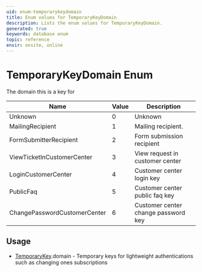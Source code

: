 ```yaml
---
uid: enum-temporarykeydomain
title: Enum values for TemporaryKeyDomain
description: Lists the enum values for TemporaryKeyDomain.
generated: true
keywords: database enum
topic: reference
envir: onsite, online
---
```


# TemporaryKeyDomain Enum

The domain this is a key for

| Name | Value | Description |
|------|-------|-------------|
|Unknown|0|Unknown|
|MailingRecipient|1|Mailing recipient.|
|FormSubmitterRecipient|2|Form submission recipient|
|ViewTicketInCustomerCenter|3|View request in customer center|
|LoginCustomerCenter|4|Customer center login key|
|PublicFaq|5|Customer center public faq key|
|ChangePasswordCustomerCenter|6|Customer center change password key|

## Usage

* [TemporaryKey](../temporarykey.md).domain - Temporary keys for lightweight authentications such as changing ones subscriptions

